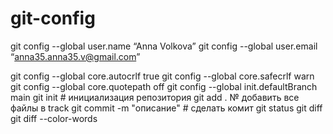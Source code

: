 # git-config
git config --global user.name “Anna Volkova”
git config --global user.email “anna35.anna35.v@gmail.com”

git config --global core.autocrlf true
git config --global core.safecrlf warn
git config --global core.quotepath off
git config --global init.defaultBranch main
git init # инициализация репозитория
git add . № добавить все файлы в track
git commit -m "описание" # сделать комит
git status
git diff
git diff --color-words